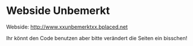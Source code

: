 # Webside Unbemerkt
Webside: http://www.xxunbemerktxx.bplaced.net

Ihr könnt den Code benutzen aber bitte verändert die Seiten ein bisschen!

